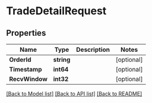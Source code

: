 # TradeDetailRequest

## Properties
Name | Type | Description | Notes
------------ | ------------- | ------------- | -------------
**OrderId** | **string** |  | [optional] 
**Timestamp** | **int64** |  | [optional] 
**RecvWindow** | **int32** |  | [optional] 

[[Back to Model list]](../README.md#documentation-for-models) [[Back to API list]](../README.md#documentation-for-api-endpoints) [[Back to README]](../README.md)


